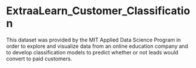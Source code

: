 # ExtraaLearn_Customer_Classification

This dataset was provided by the MIT Applied Data Science Program in order to explore and visualize data from an online education company and to develop classification models to predict whether or not leads would convert to paid customers. 

